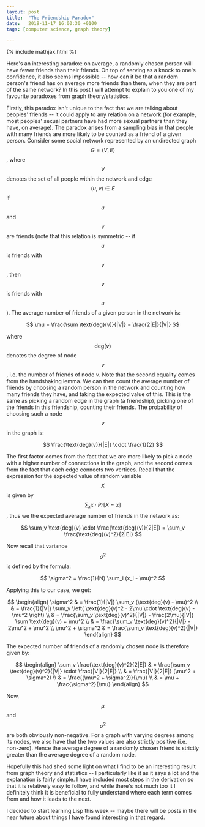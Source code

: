 ```yaml
---
layout: post
title:  "The Friendship Paradox"
date:   2019-11-17 16:00:30 +0100
tags: [computer science, graph theory]

---
```


{% include mathjax.html %}

Here's an interesting paradox: on average, a randomly chosen person will have
fewer friends than their friends. On top of serving as a knock to one's
confidence, it also seems impossible -- how can it be that a random person's
friend has on average more friends than them, when they are part of the same
network? In this post I will attempt to explain to you one of my favourite
paradoxes from graph theory/statistics.

Firstly, this paradox isn't unique to the fact that we are talking about
peoples' friends -- it could apply to any relation on a network (for example,
most peoples' sexual partners have had more sexual partners than they have, on
average). The paradox arises from a sampling bias in that people with many
friends are more likely to be counted as a friend of a given person. Consider
some social network represented by an undirected graph $$G=(V,E)$$, where $$V$$
denotes the set of all people within the network and edge $$(u,v) \in E$$ if
$$u$$ and $$v$$ are friends (note that this relation is symmetric -- if $$u$$
is friends with $$v$$, then $$v$$ is friends with $$u$$). The average number of
friends of a given person in the network is:

$$
	\mu = \frac{\sum \text{deg}(v)}{|V|} = \frac{2|E|}{|V|}
$$

where $$\text{deg}(v)$$ denotes the degree of node $$v$$, i.e. the number of
friends of node $v$. Note that the second equality comes from the handshaking
lemma. We can then count the average number of friends by choosing a random
person in the network and counting how many friends they have, and taking the
expected value of this.  This is the same as picking a random edge in the graph
(a friendship), picking one of the friends in this friendship, counting their
friends. The probability of choosing such a node $$v$$ in the graph is:

$$
	\frac{\text{deg}(v)}{|E|} \cdot \frac{1}{2}
$$

The first factor comes from the fact that we are more likely to pick a node
with a higher number of connections in the graph, and the second comes from the
fact that each edge connects two vertices. Recall that the expression for the
expected value of random variable $$X$$ is given by $$\sum_x x \cdot Pr[X=x]$$,
thus we the expected average number of friends in the network as:

$$
	\sum_v \text{deg}(v) \cdot \frac{\text{deg}(v)}{2|E|} = \sum_v \frac{\text{deg}(v)^2}{2|E|}
$$

Now recall that variance $$\sigma^2$$ is defined by the formula:

$$
	\sigma^2 = \frac{1}{N} \sum_i (x_i - \mu)^2
$$

Applying this to our case, we get:

$$
\begin{align}
	\sigma^2 & = \frac{1}{|V|} \sum_v (\text{deg}(v) - \mu)^2 \\
	& = \frac{1}{|V|} \sum_v \left( \text{deg}(v)^2 - 2\mu \cdot \text{deg}(v) - \mu^2 \right) \\
	& = \frac{\sum_v \text{deg}(v)^2}{|V|} - \frac{2\mu}{|V|} \sum \text{deg}(v) + \mu^2 \\
	& = \frac{\sum_v \text{deg}(v)^2}{|V|} - 2\mu^2 + \mu^2 \\
	\mu^2 + \sigma^2 & = \frac{\sum_v \text{deg}(v)^2}{|V|}
\end{align}
$$

The expected number of friends of a randomly chosen node is therefore given by:

$$
\begin{align}
	\sum_v \frac{\text{deg}(v)^2}{2|E|} & = \frac{\sum_v \text{deg}(v)^2}{|V|} \cdot \frac{|V|}{2|E|} \\
	& = \frac{|V|}{2|E|} (\mu^2 + \sigma^2) \\
	& = \frac{(\mu^2 + \sigma^2)}{\mu} \\
	& = \mu + \frac{\sigma^2}{\mu}
\end{align}
$$

Now, $$\mu$$ and $$\sigma^2$$ are both obviously non-negative. For a graph with
varying degrees among its nodes, we also have that the two values are also
strictly positive (i.e. non-zero). Hence the average degree of a randomly
chosen friend is strictly greater than the average degree of a random node.

Hopefully this had shed some light on what I find to be an interesting result
from graph theory and statistics -- I particularly like it as it says a lot and
the explanation is fairly simple. I have included most steps in the derivation
so that it is relatively easy to follow, and while there's not much too it I
definitely think it is beneficial to fully understand where each term comes
from and how it leads to the next.

I decided to start learning Lisp this week -- maybe there will be posts in the
near future about things I have found interesting in that regard.
